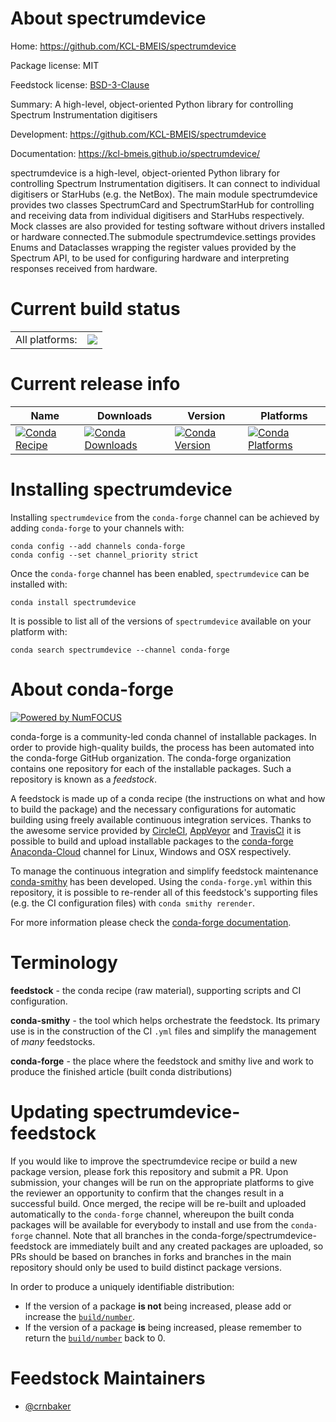 About spectrumdevice
====================

Home: https://github.com/KCL-BMEIS/spectrumdevice

Package license: MIT

Feedstock license: [BSD-3-Clause](https://github.com/conda-forge/spectrumdevice-feedstock/blob/master/LICENSE.txt)

Summary: A high-level, object-oriented Python library for controlling Spectrum Instrumentation digitisers

Development: https://github.com/KCL-BMEIS/spectrumdevice

Documentation: https://kcl-bmeis.github.io/spectrumdevice/

spectrumdevice is a high-level, object-oriented Python library for controlling Spectrum Instrumentation digitisers.
It can connect to individual digitisers or StarHubs (e.g. the NetBox). The main module spectrumdevice provides
two classes SpectrumCard and SpectrumStarHub for controlling and receiving data from individual digitisers and
StarHubs respectively. Mock classes are also provided for testing software without drivers installed or hardware
connected.The submodule spectrumdevice.settings provides Enums and Dataclasses wrapping the register values
provided by the Spectrum API, to be used for configuring hardware and interpreting responses received from hardware.


Current build status
====================


<table><tr><td>All platforms:</td>
    <td>
      <a href="https://dev.azure.com/conda-forge/feedstock-builds/_build/latest?definitionId=15002&branchName=master">
        <img src="https://dev.azure.com/conda-forge/feedstock-builds/_apis/build/status/spectrumdevice-feedstock?branchName=master">
      </a>
    </td>
  </tr>
</table>

Current release info
====================

| Name | Downloads | Version | Platforms |
| --- | --- | --- | --- |
| [![Conda Recipe](https://img.shields.io/badge/recipe-spectrumdevice-green.svg)](https://anaconda.org/conda-forge/spectrumdevice) | [![Conda Downloads](https://img.shields.io/conda/dn/conda-forge/spectrumdevice.svg)](https://anaconda.org/conda-forge/spectrumdevice) | [![Conda Version](https://img.shields.io/conda/vn/conda-forge/spectrumdevice.svg)](https://anaconda.org/conda-forge/spectrumdevice) | [![Conda Platforms](https://img.shields.io/conda/pn/conda-forge/spectrumdevice.svg)](https://anaconda.org/conda-forge/spectrumdevice) |

Installing spectrumdevice
=========================

Installing `spectrumdevice` from the `conda-forge` channel can be achieved by adding `conda-forge` to your channels with:

```
conda config --add channels conda-forge
conda config --set channel_priority strict
```

Once the `conda-forge` channel has been enabled, `spectrumdevice` can be installed with:

```
conda install spectrumdevice
```

It is possible to list all of the versions of `spectrumdevice` available on your platform with:

```
conda search spectrumdevice --channel conda-forge
```


About conda-forge
=================

[![Powered by
NumFOCUS](https://img.shields.io/badge/powered%20by-NumFOCUS-orange.svg?style=flat&colorA=E1523D&colorB=007D8A)](https://numfocus.org)

conda-forge is a community-led conda channel of installable packages.
In order to provide high-quality builds, the process has been automated into the
conda-forge GitHub organization. The conda-forge organization contains one repository
for each of the installable packages. Such a repository is known as a *feedstock*.

A feedstock is made up of a conda recipe (the instructions on what and how to build
the package) and the necessary configurations for automatic building using freely
available continuous integration services. Thanks to the awesome service provided by
[CircleCI](https://circleci.com/), [AppVeyor](https://www.appveyor.com/)
and [TravisCI](https://travis-ci.com/) it is possible to build and upload installable
packages to the [conda-forge](https://anaconda.org/conda-forge)
[Anaconda-Cloud](https://anaconda.org/) channel for Linux, Windows and OSX respectively.

To manage the continuous integration and simplify feedstock maintenance
[conda-smithy](https://github.com/conda-forge/conda-smithy) has been developed.
Using the ``conda-forge.yml`` within this repository, it is possible to re-render all of
this feedstock's supporting files (e.g. the CI configuration files) with ``conda smithy rerender``.

For more information please check the [conda-forge documentation](https://conda-forge.org/docs/).

Terminology
===========

**feedstock** - the conda recipe (raw material), supporting scripts and CI configuration.

**conda-smithy** - the tool which helps orchestrate the feedstock.
                   Its primary use is in the construction of the CI ``.yml`` files
                   and simplify the management of *many* feedstocks.

**conda-forge** - the place where the feedstock and smithy live and work to
                  produce the finished article (built conda distributions)


Updating spectrumdevice-feedstock
=================================

If you would like to improve the spectrumdevice recipe or build a new
package version, please fork this repository and submit a PR. Upon submission,
your changes will be run on the appropriate platforms to give the reviewer an
opportunity to confirm that the changes result in a successful build. Once
merged, the recipe will be re-built and uploaded automatically to the
`conda-forge` channel, whereupon the built conda packages will be available for
everybody to install and use from the `conda-forge` channel.
Note that all branches in the conda-forge/spectrumdevice-feedstock are
immediately built and any created packages are uploaded, so PRs should be based
on branches in forks and branches in the main repository should only be used to
build distinct package versions.

In order to produce a uniquely identifiable distribution:
 * If the version of a package **is not** being increased, please add or increase
   the [``build/number``](https://docs.conda.io/projects/conda-build/en/latest/resources/define-metadata.html#build-number-and-string).
 * If the version of a package **is** being increased, please remember to return
   the [``build/number``](https://docs.conda.io/projects/conda-build/en/latest/resources/define-metadata.html#build-number-and-string)
   back to 0.

Feedstock Maintainers
=====================

* [@crnbaker](https://github.com/crnbaker/)

